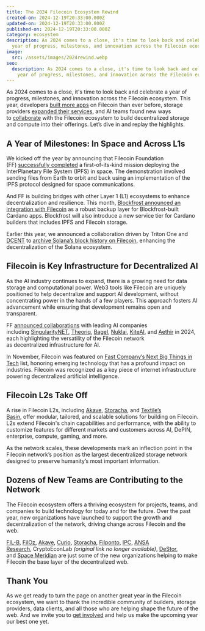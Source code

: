 ```yaml
---
title: The 2024 Filecoin Ecosystem Rewind
created-on: 2024-12-19T20:33:00.000Z
updated-on: 2024-12-19T20:33:00.000Z
published-on: 2024-12-19T20:33:00.000Z
category: ecosystem
description: As 2024 comes to a close, it's time to look back and celebrate a
  year of progress, milestones, and innovation across the Filecoin ecosystem.
image:
  src: /assets/images/2024rewind.webp
seo:
  description: As 2024 comes to a close, it's time to look back and celebrate a
    year of progress, milestones, and innovation across the Filecoin ecosystem.
---
```


As 2024 comes to a close, it's time to look back and celebrate a year of progress, milestones, and innovation across the Filecoin ecosystem. This year, developers [built more apps](/blog/one-year-of-programmability-smart-contracts-and-dapp-growth-on-filecoin) on Filecoin than ever before, storage providers [expanded their services](/blog/signal-spotlights-software-storage-solutions-built-on-filecoin-to-watch), and AI teams found new ways to [collaborate](/blog/how-decentralized-ai-and-data-storage-is-building-trust-in-ai) with the Filecoin ecosystem to build decentralized storage and compute into their offerings. Let’s dive in and replay the highlights.

## A Year of Milestones: In Space and Across L1s

We kicked off the year by announcing that Filecoin Foundation (FF) [successfully completed](/blog/filecoin-foundation-successfully-deploys-interplanetary-file-system-ipfs-in-space) a first-of-its-kind mission deploying the InterPlanetary File System (IPFS) in space. The demonstration involved sending files from Earth to orbit and back using an implementation of the IPFS protocol designed for space communications.

And FF is building bridges with other Layer 1 (L1) ecosystems to enhance decentralization and resilience. This month, [Blockfrost announced an integration with Filecoin](/blog/blockfrost-and-filecoin-foundation-collaborate-to-enhance-the-decentralization-of-cardano-data) as a robust backup layer for Blockfrost-built Cardano apps. Blockfrost will also introduce a new service tier for Cardano builders that includes IPFS and Filecoin storage.

Earlier this year, we announced a collaboration driven by Triton One and [DCENT](/ecosystem-explorer/dcent) to [archive Solana’s block history on Filecoin](https://destor.com/resources/news/solana-integrates-filecoin), enhancing the decentralization of the Solana ecosystem.

## Filecoin is Key Infrastructure for Decentralized AI

As the AI industry continues to expand, there is a growing need for data storage and computational power. Web3 tools like Filecoin are uniquely positioned to help decentralize and support AI development, without concentrating power in the hands of a few players. This approach fosters AI advancement while ensuring that development remains open and transparent.

FF [announced collaborations](/blog/leading-ai-projects-choose-filecoin-to-advance-ai-marking-the-networks-leading-role-as-depin-backbone-for-ai) with leading AI companies including [SingularityNET](https://singularitynet.io), [Theoriq](https://www.theoriq.ai), [Bagel](/ecosystem-explorer/bagel), [Nuklai](/ecosystem-explorer/nuklai), [KiteAI](/ecosystem-explorer/kite-ai), and [Aethir](/ecosystem-explorer/aethir) in 2024, each highlighting the versatility of the Filecoin network as decentralized infrastructure for AI.

In November, Filecoin was featured on [Fast Company’s Next Big Things in Tech](/blog/filecoin-as-the-infrastructure-for-decentralized-ai) list, honoring emerging technology that has a profound impact on industries. Filecoin was recognized as a key piece of internet infrastructure powering decentralized artificial intelligence.

## Filecoin L2s Take Off

A rise in Filecoin L2s, including [Akave](/ecosystem-explorer/akave), [Storacha](/ecosystem-explorer/storacha-network), and [Textile’s Basin](https://basin.textile.io), offer modular, tailored, and scalable solutions for building on Filecoin. L2s extend Filecoin's chain capabilities and performance, with the ability to customize features for different markets and customers across AI, DePIN, enterprise, compute, gaming, and more.

As the network scales, these developments mark an inflection point in the Filecoin network’s position as the largest decentralized storage network designed to preserve humanity’s most important information.

## Dozens of New Teams are Contributing to the Network

The Filecoin ecosystem offers a thriving ecosystem for projects, teams, and companies to build technology for today and for the future. Over the past year, new organizations have launched to support the growth and decentralization of the network, driving change across Filecoin and the web.

[FIL-B](https://fil.builders), [FilOz](https://www.filoz.org), [Akave](/ecosystem-explorer/akave), [Curio](https://curiostorage.org), [Storacha](/ecosystem-explorer/storacha-network), [Filponto](https://filponto.io), [IPC](https://docs.ipc.space), [ANSA Research](https://ansaresearch.ai), CryptoEconLab _(original link no longer available)_, [DeStor](/ecosystem-explorer/destor), and [Space Meridian](https://meridian.space) are just some of the new organizations helping to make Filecoin the base layer of the decentralized web.

## Thank You

As we get ready to turn the page on another great year in the Filecoin ecosystem, we want to thank the incredible community of builders, storage providers, data clients, and all those who are helping shape the future of the web. And we invite you to [get involved](https://docs.filecoin.io/basics/project-and-community/ways-to-contribute) and help us make the upcoming year our best one yet.
